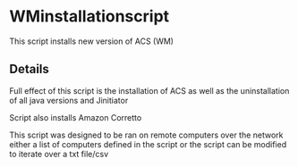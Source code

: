 # WMinstallationscript

This script installs new version of ACS (WM)

## Details

Full effect of this script is the installation of ACS as well as the uninstallation of all java versions and Jinitiator 

Script also installs Amazon Corretto

This script was designed to be ran on remote computers over the network either a list of computers defined in the script or the script can be modified to iterate over a txt file/csv
